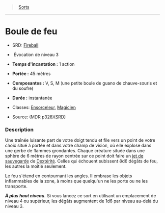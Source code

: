 ﻿---
!SpellItem
Family: SpellHD
Level: 3
Type: Évocation
CastingTime: 1 action
Range: 45 mètres
Components: V, S, M (une petite boule de guano de chauve-souris et du soufre)
Duration: instantanée
Classes: '[Ensorceleur](hd_sorcerer.md), [Magicien](hd_wizard.md)'
Id: spells_hd.md#boule-de-feu
ParentLink: spells_hd.md#sorts
Name: Boule de feu
ParentName: Sorts
NameLevel: 1
AltName: '[Fireball](srd_spells_fireball.md)'
Source: (MDR p328)(SRD)
Attributes:
  Name: Boule de feu
  Markdown: >+
    # <!--Name-->Boule de feu<!--/Name-->


    - SRD: <!--AltName-->[Fireball](srd_spells_fireball.md)<!--/AltName-->


    -  <!--Type-->Évocation<!--/Type--> de niveau <!--Level-->3<!--/Level-->


    - **Temps d'incantation :** <!--CastingTime-->1 action<!--/CastingTime-->


    - **Portée :** <!--Range-->45 mètres<!--/Range-->


    - **Composantes :** <!--Components-->V, S, M (une petite boule de guano de chauve-souris et du soufre)<!--/Components-->


    - **Durée :** <!--Duration-->instantanée<!--/Duration-->


    - Classes: <!--Classes-->[Ensorceleur](hd_sorcerer.md), [Magicien](hd_wizard.md)<!--/Classes-->


    - Source: <!--Source-->(MDR p328)(SRD)<!--/Source-->


    ### Description


    Une traînée luisante part de votre doigt tendu et file vers un point de votre choix situé à portée et dans votre champ de vision, où elle explose dans une gerbe de flammes grondantes. Chaque créature située dans une sphère de 6 mètres de rayon centrée sur ce point doit faire un [jet de sauvegarde](hd_abilities_jets_de_sauvegarde.md) de [Dextérité](hd_abilities_dexterity.md). Celles qui échouent subissent 8d6 dégâts de feu, les autres la moitié seulement.


    Le feu s'étend en contournant les angles. Il embrase les objets inflammables de la zone, à moins que quelqu'un ne les porte ou ne les transporte.


    **_À plus haut niveau._** Si vous lancez ce sort en utilisant un emplacement de niveau 4 ou supérieur, les dégâts augmentent de 1d6 par niveau au-delà du niveau 3.

  AltName: '[Fireball](srd_spells_fireball.md)'
  Type: Évocation
  Level: 3
  CastingTime: 1 action
  Range: 45 mètres
  Components: V, S, M (une petite boule de guano de chauve-souris et du soufre)
  Duration: instantanée
  Classes: '[Ensorceleur](hd_sorcerer.md), [Magicien](hd_wizard.md)'
  Source: (MDR p328)(SRD)
AttributesDictionary: >+
  Name: Boule de feu

  Markdown: >+

    # <!--Name-->Boule de feu<!--/Name-->





    - SRD: <!--AltName-->[Fireball](srd_spells_fireball.md)<!--/AltName-->





    -  <!--Type-->Évocation<!--/Type--> de niveau <!--Level-->3<!--/Level-->





    - **Temps d'incantation :** <!--CastingTime-->1 action<!--/CastingTime-->





    - **Portée :** <!--Range-->45 mètres<!--/Range-->





    - **Composantes :** <!--Components-->V, S, M (une petite boule de guano de chauve-souris et du soufre)<!--/Components-->





    - **Durée :** <!--Duration-->instantanée<!--/Duration-->





    - Classes: <!--Classes-->[Ensorceleur](hd_sorcerer.md), [Magicien](hd_wizard.md)<!--/Classes-->





    - Source: <!--Source-->(MDR p328)(SRD)<!--/Source-->





    ### Description





    Une traînée luisante part de votre doigt tendu et file vers un point de votre choix situé à portée et dans votre champ de vision, où elle explose dans une gerbe de flammes grondantes. Chaque créature située dans une sphère de 6 mètres de rayon centrée sur ce point doit faire un [jet de sauvegarde](hd_abilities_jets_de_sauvegarde.md) de [Dextérité](hd_abilities_dexterity.md). Celles qui échouent subissent 8d6 dégâts de feu, les autres la moitié seulement.





    Le feu s'étend en contournant les angles. Il embrase les objets inflammables de la zone, à moins que quelqu'un ne les porte ou ne les transporte.





    **_À plus haut niveau._** Si vous lancez ce sort en utilisant un emplacement de niveau 4 ou supérieur, les dégâts augmentent de 1d6 par niveau au-delà du niveau 3.



  AltName: '[Fireball](srd_spells_fireball.md)'

  Type: Évocation

  Level: 3

  CastingTime: 1 action

  Range: 45 mètres

  Components: V, S, M (une petite boule de guano de chauve-souris et du soufre)

  Duration: instantanée

  Classes: '[Ensorceleur](hd_sorcerer.md), [Magicien](hd_wizard.md)'

  Source: (MDR p328)(SRD)

---
> [Sorts](hd_spells.md)

---

# Boule de feu

- SRD: [Fireball](srd_spells_fireball.md)

-  Évocation de niveau 3

- **Temps d'incantation :** 1 action

- **Portée :** 45 mètres

- **Composantes :** V, S, M (une petite boule de guano de chauve-souris et du soufre)

- **Durée :** instantanée

- Classes: [Ensorceleur](hd_sorcerer.md), [Magicien](hd_wizard.md)

- Source: (MDR p328)(SRD)

### Description

Une traînée luisante part de votre doigt tendu et file vers un point de votre choix situé à portée et dans votre champ de vision, où elle explose dans une gerbe de flammes grondantes. Chaque créature située dans une sphère de 6 mètres de rayon centrée sur ce point doit faire un [jet de sauvegarde](hd_abilities_jets_de_sauvegarde.md) de [Dextérité](hd_abilities_dexterity.md). Celles qui échouent subissent 8d6 dégâts de feu, les autres la moitié seulement.

Le feu s'étend en contournant les angles. Il embrase les objets inflammables de la zone, à moins que quelqu'un ne les porte ou ne les transporte.

**_À plus haut niveau._** Si vous lancez ce sort en utilisant un emplacement de niveau 4 ou supérieur, les dégâts augmentent de 1d6 par niveau au-delà du niveau 3.

